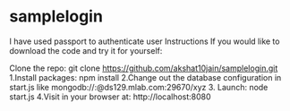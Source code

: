 # samplelogin
I have used passport to authenticate user
Instructions
If you would like to download the code and try it for yourself:

Clone the repo: git clone https://github.com/akshat10jain/samplelogin.git
 1.Install packages: npm install
 2.Change out the database configuration in start.js like mongodb://<dbuser>:<dbpassword>@ds129.mlab.com:29670/xyz
 3. Launch: node start.js
 4.Visit in your browser at: http://localhost:8080
